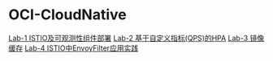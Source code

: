 # OCI-CloudNative

[Lab-1 ISTIO及可观测性组件部署](https://github.com/ERST-CloudNative/OCI-CloudNative/blob/main/Lab-1/Istio.md)
[Lab-2 基于自定义指标(QPS)的HPA](https://github.com/ERST-CloudNative/OCI-CloudNative/blob/main/Lab2/Custom-HPA.md)
[Lab-3 镜像缓存](https://github.com/ERST-CloudNative/OCI-CloudNative/blob/main/Lab3/ImageCache.md)
[Lab-4 ISTIO中EnvoyFilter应用实践](https://github.com/ERST-CloudNative/OCI-CloudNative/blob/main/Lab-x/envoyfilter-lua.md)
